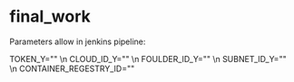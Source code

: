 # final_work


Parameters allow in jenkins pipeline:

TOKEN_Y="" \n
CLOUD_ID_Y="" \n
FOULDER_ID_Y="" \n
SUBNET_ID_Y="" \n
CONTAINER_REGESTRY_ID=""

